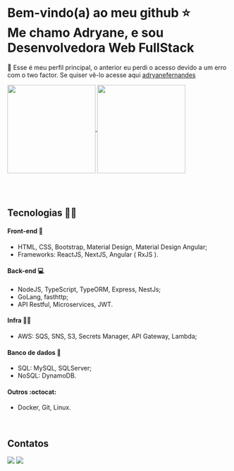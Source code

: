 <h1>
  Bem-vindo(a) ao meu github ⭐
  <br />
  Me chamo Adryane, e sou Desenvolvedora Web FullStack
</h1>

<p>🛑 Esse é meu perfil principal, o anterior eu perdi o acesso devido a um erro com o two factor. Se quiser vê-lo acesse aqui <a href="https://github.com/adryanefernandes">adryanefernandes</a></p>

<a href="https://github.com/anuraghazra/github-readme-stats">
  <img height=200 align="center" src="https://github-readme-stats.vercel.app/api?username=adryfernandes&theme=radical" />
</a>
<a href="https://github.com/anuraghazra/convoychat">
  <img height=200 align="center" src="https://github-readme-stats.vercel.app/api/top-langs?username=adryfernandes&layout=compact&langs_count=8&card_width=320&theme=radical" />
</a>

<br /><br />

<h2>Tecnologias 👩‍💻</h2>

<h4>Front-end 🎨</h4>
<ul>
  <li>HTML, CSS, Bootstrap, Material Design, Material Design Angular;</li>
  <li>Frameworks:  ReactJS, NextJS, Angular ( RxJS ).</li>
</ul>

<h4>Back-end 💻</h4>
<ul>
  <li>NodeJS, TypeScript, TypeORM, Express, NestJs;</li>
  <li>GoLang, fasthttp;</li>
  <li>API Restful, Microservices, JWT.</li>
</ul>

<h4>Infra 👷‍♀️</h4>
<ul>
  <li>AWS:  SQS, SNS, S3, Secrets Manager, API Gateway, Lambda;</li>
</ul>

<h4>Banco de dados 🎲</h4>
<ul>
  <li>SQL: MySQL, SQLServer;</li>
  <li>NoSQL: DynamoDB.</li>
</ul>

<h4>Outros :octocat:</h4>
<ul>
  <li>Docker, Git, Linux.</li>
</ul>

<br />

<h2>Contatos</h2>
<div> 
  <a href = "mailto:edryfernandes@gmail.com"><img src="https://img.shields.io/badge/-Gmail-%23333?style=for-the-badge&logo=gmail&logoColor=white" target="_blank"></a>
  <a href="https://www.linkedin.com/in/adryane-fernandes/" target="_blank"><img src="https://img.shields.io/badge/-LinkedIn-%230077B5?style=for-the-badge&logo=linkedin&logoColor=white" target="_blank"></a> 
</div>
